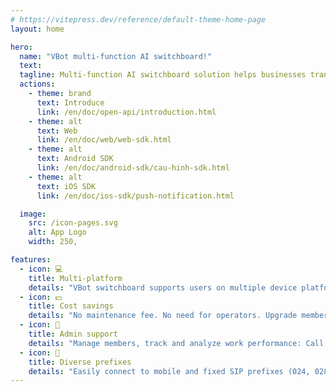 ```yaml
---
# https://vitepress.dev/reference/default-theme-home-page
layout: home

hero:
  name: "VBot multi-function AI switchboard!"
  text:
  tagline: Multi-function AI switchboard solution helps businesses transform digitally in a comprehensive way.
  actions:
    - theme: brand
      text: Introduce
      link: /en/doc/open-api/introduction.html
    - theme: alt
      text: Web
      link: /en/doc/web/web-sdk.html
    - theme: alt
      text: Android SDK
      link: /en/doc/android-sdk/cau-hinh-sdk.html
    - theme: alt
      text: iOS SDK
      link: /en/doc/ios-sdk/push-notification.html

  image:
    src: /icon-pages.svg
    alt: App Logo
    width: 250,

features:
  - icon: 💻
    title: Multi-platform
    details: "VBot switchboard supports users on multiple device platforms: Platform: Web, App (iOS, Android) Device: Smartphone, PC, Laptop, tablet, IP Phone"
  - icon: 💵
    title: Cost savings
    details: "No maintenance fee. No need for operators. Upgrade membership/package easily."
  - icon: 📝
    title: Admin support
    details: "Manage members, track and analyze work performance: Call statistics, listen to recordings, export reports. Manage calls, group conversations."
  - icon: 📲
    title: Diverse prefixes
    details: "Easily connect to mobile and fixed SIP prefixes (024, 028, 026, ...), switchboard prefixes (1800, 1900) and Voice Brandname prefixes."
---
```

